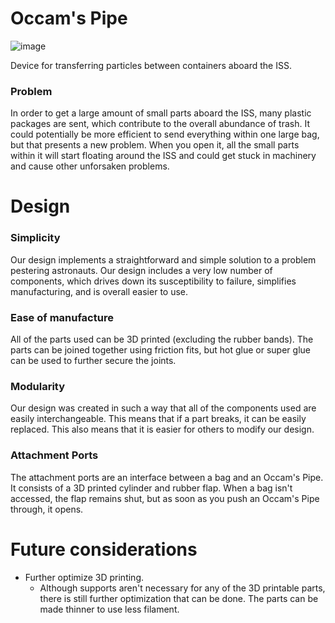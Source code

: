 # Occam's Pipe
![image](https://user-images.githubusercontent.com/75654428/162489979-7d94190e-f79d-4159-9498-943c45c6a887.png)

Device for transferring particles between containers aboard the ISS. 

### Problem

In order to get a large amount of small parts aboard the ISS, many plastic packages are sent, which contribute to the overall abundance of trash. It could potentially be more efficient to send everything within one large bag, but that presents a new problem. When you open it, all the small parts within it will start floating around the ISS and could get stuck in machinery and cause other unforsaken problems. 

# Design

### Simplicity

Our design implements a straightforward and simple solution to a problem pestering astronauts. Our design includes a very low number of components, which drives down its susceptibility to failure, simplifies manufacturing, and is overall easier to use.


### Ease of manufacture

All of the parts used can be 3D printed (excluding the rubber bands). The parts can be joined together using friction fits, but hot glue or super glue can be used to further secure the joints.

### Modularity

Our design was created in such a way that all of the components used are easily interchangeable. This means that if a part breaks, it can be easily replaced. This also means that it is easier for others to modify our design.

### Attachment Ports

The attachment ports are an interface between a bag and an Occam's Pipe. It consists of a 3D printed cylinder and rubber flap. When a bag isn't accessed, the flap remains shut, but as soon as you push an Occam's Pipe through, it opens. 

# Future considerations

- Further optimize 3D printing. 
  - Although supports aren't necessary for any of the 3D printable parts, there is still further optimization that can be done. The parts can be made thinner to use less filament.
